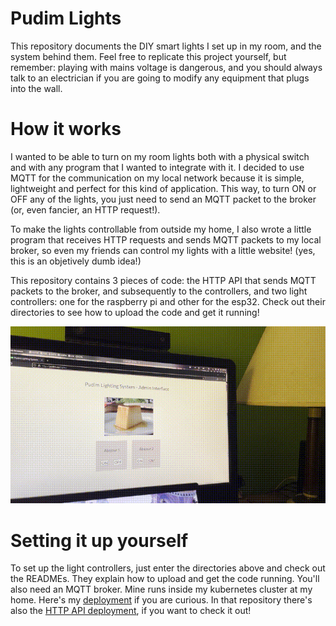 # Pudim Lights

This repository documents the DIY smart lights I set up in my room, and the system behind them. Feel free to replicate this project yourself, but remember: playing with mains voltage is dangerous, and you should always talk to an electrician if you are going to modify any equipment that plugs into the wall.

# How it works

I wanted to be able to turn on my room lights both with a physical switch and with any program that I wanted to integrate with it. I decided to use MQTT for the communication on my local network because it is simple, lightweight and perfect for this kind of application. This way, to turn ON or OFF any of the lights, you just need to send an MQTT packet to the broker (or, even fancier, an HTTP request!).

To make the lights controllable from outside my home, I also wrote a little program that receives HTTP requests and sends MQTT packets to my local broker, so even my friends can control my lights with a little website! (yes, this is an objetively dumb idea!)

This repository contains 3 pieces of code: the HTTP API that sends MQTT packets to the broker, and subsequently to the controllers, and two light controllers: one for the raspberry pi and other for the esp32. Check out their directories to see how to upload the code and get it running!

![Demonstration gif](./demonstration.gif)

# Setting it up yourself

To set up the light controllers, just enter the directories above and check out the READMEs. They explain how to upload and get the code running. You'll also need an MQTT broker. Mine runs inside my kubernetes cluster at my home. Here's my [deployment](https://github.com/LeRenner/pudimnetes/blob/main/configFiles/11-mosquitto.yml) if you are curious. In that repository there's also the [HTTP API deployment](https://github.com/LeRenner/pudimnetes/blob/main/configFiles/07-plsBackend.yml), if you want to check it out!